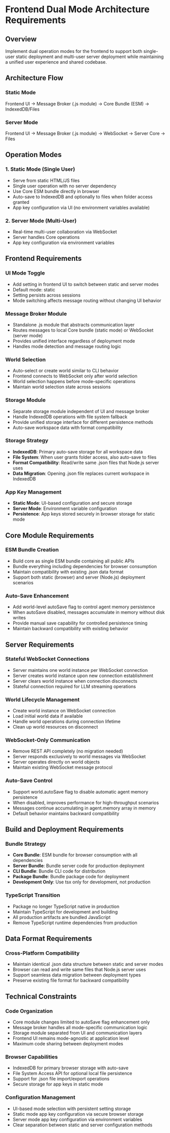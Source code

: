 # Frontend Dual Mode Architecture Requirements

## Overview
Implement dual operation modes for the frontend to support both single-user static deployment and multi-user server deployment while maintaining a unified user experience and shared codebase.

## Architecture Flow

### Static Mode
Frontend UI → Message Broker (.js module) → Core Bundle (ESM) → IndexedDB/Files

### Server Mode  
Frontend UI → Message Broker (.js module) → WebSocket → Server Core → Files

## Operation Modes

### 1. Static Mode (Single User)
- Serve from static HTML/JS files
- Single user operation with no server dependency
- Use Core ESM bundle directly in browser
- Auto-save to IndexedDB and optionally to files when folder access granted
- App key configuration via UI (no environment variables available)

### 2. Server Mode (Multi-User)
- Real-time multi-user collaboration via WebSocket
- Server handles Core operations
- App key configuration via environment variables

## Frontend Requirements

### UI Mode Toggle
- Add setting in frontend UI to switch between static and server modes
- Default mode: static
- Setting persists across sessions
- Mode switching affects message routing without changing UI behavior

### Message Broker Module
- Standalone .js module that abstracts communication layer
- Routes messages to local Core bundle (static mode) or WebSocket (server mode)
- Provides unified interface regardless of deployment mode
- Handles mode detection and message routing logic

### World Selection
- Auto-select or create world similar to CLI behavior
- Frontend connects to WebSocket only after world selection
- World selection happens before mode-specific operations
- Maintain world selection state across sessions

### Storage Module
- Separate storage module independent of UI and message broker
- Handle IndexedDB operations with file system fallback
- Provide unified storage interface for different persistence methods
- Auto-save workspace data with format compatibility

### Storage Strategy
- **IndexedDB**: Primary auto-save storage for all workspace data
- **File System**: When user grants folder access, also auto-save to files
- **Format Compatibility**: Read/write same .json files that Node.js server uses
- **Data Migration**: Opening .json file replaces current workspace in IndexedDB

### App Key Management
- **Static Mode**: UI-based configuration and secure storage
- **Server Mode**: Environment variable configuration
- **Persistence**: App keys stored securely in browser storage for static mode

## Core Module Requirements

### ESM Bundle Creation
- Build core as single ESM bundle containing all public APIs
- Bundle everything including dependencies for browser consumption
- Maintain compatibility with existing .json data format
- Support both static (browser) and server (Node.js) deployment scenarios

### Auto-Save Enhancement
- Add world-level autoSave flag to control agent memory persistence
- When autoSave disabled, messages accumulate in memory without disk writes
- Provide manual save capability for controlled persistence timing
- Maintain backward compatibility with existing behavior

## Server Requirements

### Stateful WebSocket Connections
- Server maintains one world instance per WebSocket connection
- Server creates world instance upon new connection establishment
- Server clears world instance when connection disconnects
- Stateful connection required for LLM streaming operations

### World Lifecycle Management
- Create world instance on WebSocket connection
- Load initial world data if available
- Handle world operations during connection lifetime
- Clean up world resources on disconnect

### WebSocket-Only Communication
- Remove REST API completely (no migration needed)
- Server responds exclusively to world messages via WebSocket
- Server operates directly on world objects
- Maintain existing WebSocket message protocol

### Auto-Save Control
- Support world.autoSave flag to disable automatic agent memory persistence
- When disabled, improves performance for high-throughput scenarios
- Messages continue accumulating in agent.memory array in memory
- Default behavior maintains backward compatibility

## Build and Deployment Requirements

### Bundle Strategy
- **Core Bundle**: ESM bundle for browser consumption with all dependencies
- **Server Bundle**: Bundle server code for production deployment
- **CLI Bundle**: Bundle CLI code for distribution
- **Package Bundle**: Bundle package code for deployment
- **Development Only**: Use tsx only for development, not production

### TypeScript Transition
- Package no longer TypeScript native in production
- Maintain TypeScript for development and building
- All production artifacts are bundled JavaScript
- Remove TypeScript runtime dependencies from production

## Data Format Requirements

### Cross-Platform Compatibility
- Maintain identical .json data structure between static and server modes
- Browser can read and write same files that Node.js server uses
- Support seamless data migration between deployment types
- Preserve existing file format for backward compatibility

## Technical Constraints

### Code Organization
- Core module changes limited to autoSave flag enhancement only
- Message broker handles all mode-specific communication logic
- Storage module separated from UI and communication layers
- Frontend UI remains mode-agnostic at application level
- Maximum code sharing between deployment modes

### Browser Capabilities
- IndexedDB for primary browser storage with auto-save
- File System Access API for optional local file persistence
- Support for .json file import/export operations
- Secure storage for app keys in static mode

### Configuration Management
- UI-based mode selection with persistent setting storage
- Static mode app key configuration via secure browser storage
- Server mode app key configuration via environment variables
- Clear separation between static and server configuration methods
